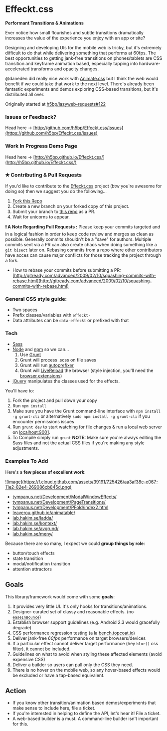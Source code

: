 Effeckt.css
===========

**Performant Transitions &amp; Animations**

Ever notice how small flourishes and subtle transitions dramatically increases the value of the experience you enjoy with an app or site?

Designing and developing UIs for the mobile web is tricky, but it's extremely difficult to do that while delivering something that performs at 60fps. The best opportunities to getting jank-free transitions on phones/tablets are CSS transition and keyframe animation based, especially tapping into hardware-accelerated transforms and opacity changes.

@daneden did really nice work with [Animate.css](http://daneden.me/animate/) but I think the web would benefit if we could take that work to the next level. There's already been fantastic experiments and demos exploring CSS-based transitions, but it's distributed all over.

Originally started at [h5bp/lazyweb-requests#122](https://github.com/h5bp/lazyweb-requests/issues/122)

### Issues or Feedback?
Head here → [http://github.com/h5bp/Effeckt.css/issues](https://github.com/h5bp/Effeckt.css/issues)

### Work In Progress Demo Page
Head here → [http://h5bp.github.io/Effeckt.css/](http://h5bp.github.io/Effeckt.css/)

### ✭ Contributing & Pull Requests
If you'd like to contribute to the [Effeckt.css](https://github.com/h5bp/Effeckt.css) project (btw you're awesome for doing so) then we suggest you do the following…

1. [Fork this Repo](https://github.com/h5bp/Effeckt.css)
2. Create a new branch on your forked copy of this project.
3. Submit your branch to [this repo](https://github.com/h5bp/Effeckt.css) as a PR.
4. Wait for unicorns to appear.

**:heavy_exclamation_mark: A Note Regarding Pull Requests :**
Please keep your commits targeted and in a logical fashion in order to keep code review and merges as clean as possible. Generally commits shouldn't be a "save" for authors. Multiple commits sent via a PR can also create chaos when doing something like a ``git bisect`` later on. Rebasing commits from a repo where other contributors have acces can cause major conflicts for those tracking the project through a fork.

- How to rebase your commits before submitting a PR: [http://gitready.com/advanced/2009/02/10/squashing-commits-with-rebase.html](http://gitready.com/advanced/2009/02/10/squashing-commits-with-rebase.html)

### General CSS style guide:

- Two spaces
- Prefix classes/variables with `effeckt-`
- Data attributes can be `data-effeckt` or prefixed with that

### Tech

- [Sass](http://sass-lang.com/)
- [Node](http://nodejs.org/) and [npm](https://npmjs.org/) so we can...
  1. Use [Grunt](http://gruntjs.com/)
  1. Grunt will process .scss on file saves
  1. Grunt will run [autoprefixer](https://github.com/ai/autoprefixer)
  1. Grunt will [LiveReload](http://livereload.com/) the browser (style injection, you'll need the [browser extensions](http://feedback.livereload.com/knowledgebase/articles/86242-how-do-i-install-and-use-the-browser-extensions-))
- [jQuery](http://jquery.com/) manipulates the classes used for the effects.

You'll have to:

1. Fork the project and pull down your copy
2. Run `npm install`
3. Make sure you have the Grunt command-line interface with `npm install -g grunt-cli` or alternatively `sudo npm install -g grunt-cli` if you encounter permissions issues
4. Run `grunt dev` to start watching for file changes & run a local web server on [localhost:9001](localhost:9001).
5. To Compile simply run ``grunt`` **NOTE:** Make sure you're always editing the Sass files and not the actual CSS files if you're making any style adjustments.

### Examples To Add

Here's a **few pieces of excellent work**:

<a href="http://youtu.be/Qc40YDFA4Bg">
![image](https://f.cloud.github.com/assets/39191/725426/aa3af38c-e067-11e2-82e4-269086cb845d.png)
</a>

* [tympanus.net/Development/ModalWindowEffects/](http://tympanus.net/Development/ModalWindowEffects/)
* [tympanus.net/Development/PageTransitions/](http://tympanus.net/Development/PageTransitions/)
* [tympanus.net/Development/PFold/index2.html](http://tympanus.net/Development/PFold/index2.html)
* [leaverou.github.io/animatable/](http://leaverou.github.io/animatable/)
* [lab.hakim.se/ladda/](http://lab.hakim.se/ladda/)
* [lab.hakim.se/kontext/](http://lab.hakim.se/kontext/)
* [lab.hakim.se/avgrund/](http://lab.hakim.se/avgrund/)
* [lab.hakim.se/meny/](http://lab.hakim.se/meny/)

Because there are so many, I expect we could **group things by role**:

* button/touch effects
* state transition
* modal/notification transition
* attention attractors

## Goals

This library/framework would come with some **goals**:

1. It provides very little UI. It's only hooks for transitions/animations.
1. Designer-curated set of classy and reasonable effects. (no [`easeInBounce`](http://easings.net/#easeInBounce))
1. Establish browser support guidelines (e.g. Android 2.3 would gracefully degrade)
1. CSS performance regression testing (a la [bench.topcoat.io](http://bench.topcoat.io))
1. Deliver jank-free *60fps* performance on target browsers/devices
1. If a particular effect cannot deliver target performance (hey `blur()` css filter), it cannot be included.
1. Guidelines on what to avoid when styling these affected elements (avoid expensive CSS)
1. Deliver a builder so users can pull only the CSS they need.
1. There is no hover on the mobile web, so any hover-based effects would be excluded or have a tap-based equivalent.

## Action

* If you know other transition/animation based demos/experiments that make sense to include here, file a ticket.
* If you're interested in helping to define the API, let's hear it! File a ticket.
* A web-based builder is a must. A command-line builder isn't important for this.
